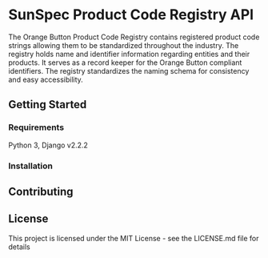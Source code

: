 # SunSpec Product Code Registry API

The Orange Button Product Code Registry contains registered product code strings allowing them to be standardized throughout the industry. The registry holds name and identifier information regarding entities and their products. It serves as a record keeper for the Orange Button compliant identifiers. The registry standardizes the naming schema for consistency and easy accessibility. 

## Getting Started

### Requirements

Python 3, Django v2.2.2

### Installation


## Contributing


## License

This project is licensed under the MIT License - see the LICENSE.md file for details




